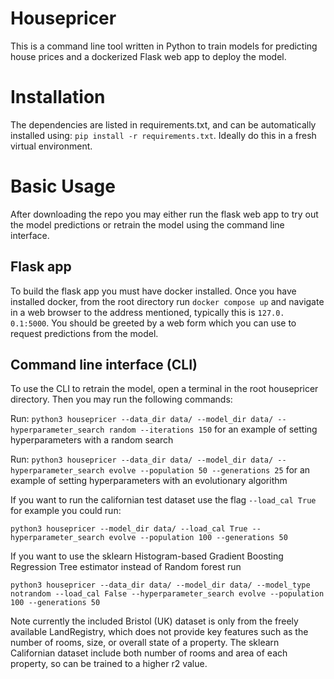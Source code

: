 # Housepricer

This is a command line tool written in Python to train models for predicting house prices and a dockerized Flask web app to deploy the model.

# Installation
The dependencies are listed in requirements.txt, and can be automatically installed using:
`pip install -r requirements.txt`.
Ideally do this in a fresh virtual environment.

# Basic Usage
After downloading the repo you may either run the flask web app to try out the model predictions or retrain the model using the command line interface.

## Flask app
To build the flask app you must have docker installed. Once you have installed docker, from the root directory run `docker compose up` and navigate in a web browser to the address mentioned, typically this is `127.0. 0.1:5000`. You should be greeted by a web form which you can use to request predictions from the model.

## Command line interface (CLI)

To use the CLI to retrain the model, open a terminal in the root housepricer directory. Then you may run the following commands:

Run: `python3 housepricer --data_dir data/ --model_dir data/ --hyperparameter_search random --iterations 150` for an example of setting hyperparameters with a random search

Run: `python3 housepricer --data_dir data/ --model_dir data/ --hyperparameter_search evolve --population 50 --generations 25` for an example of setting hyperparameters with an evolutionary algorithm

If you want to run the californian test dataset use the flag `--load_cal True` for example you could run:

`python3 housepricer --model_dir data/ --load_cal True --hyperparameter_search evolve --population 100 --generations 50`

If you want to use the sklearn Histogram-based Gradient Boosting Regression Tree estimator instead of Random forest run

`python3 housepricer --data_dir data/ --model_dir data/ --model_type notrandom --load_cal False --hyperparameter_search evolve --population 100 --generations 50`

Note currently the included Bristol (UK) dataset is only from the freely available LandRegistry, which does not provide key features such as the number of rooms, size, or overall state of a property. The sklearn Californian dataset include both number of rooms and area of each property, so can be trained to a higher r2 value.